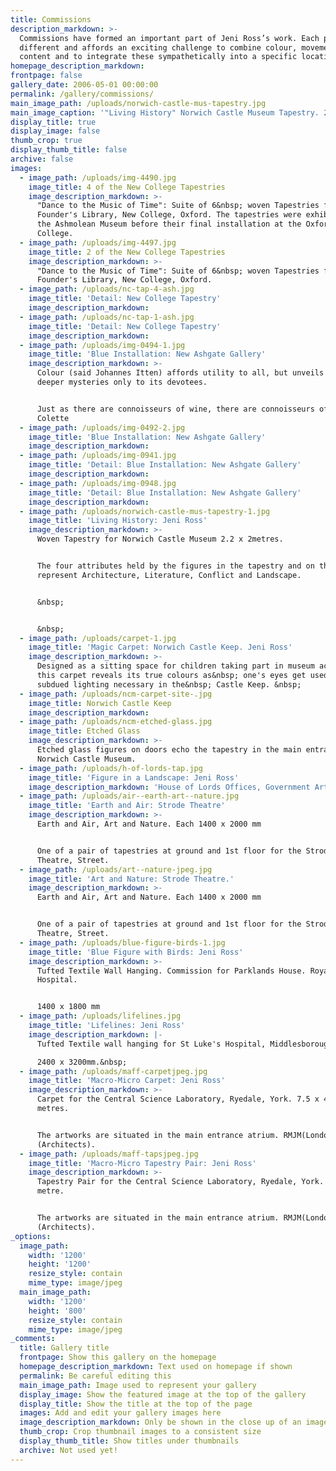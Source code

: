 ```yaml
---
title: Commissions
description_markdown: >-
  Commissions have formed an important part of Jeni Ross’s work. Each project is
  different and affords an exciting challenge to combine colour, movement and
  content and to integrate these sympathetically into a specific location.
homepage_description_markdown:
frontpage: false
gallery_date: 2006-05-01 00:00:00
permalink: /gallery/commissions/
main_image_path: /uploads/norwich-castle-mus-tapestry.jpg
main_image_caption: '"Living History" Norwich Castle Museum Tapestry. 2.2 x 2 m.'
display_title: true
display_image: false
thumb_crop: true
display_thumb_title: false
archive: false
images:
  - image_path: /uploads/img-4490.jpg
    image_title: 4 of the New College Tapestries
    image_description_markdown: >-
      "Dance to the Music of Time": Suite of 6&nbsp; woven Tapestries for The
      Founder's Library, New College, Oxford. The tapestries were exhibited at
      the Ashmolean Museum before their final installation at the Oxford
      College.
  - image_path: /uploads/img-4497.jpg
    image_title: 2 of the New College Tapestries
    image_description_markdown: >-
      "Dance to the Music of Time": Suite of 6&nbsp; woven Tapestries for The
      Founder's Library, New College, Oxford.
  - image_path: /uploads/nc-tap-4-ash.jpg
    image_title: 'Detail: New College Tapestry'
    image_description_markdown:
  - image_path: /uploads/nc-tap-1-ash.jpg
    image_title: 'Detail: New College Tapestry'
    image_description_markdown:
  - image_path: /uploads/img-0494-1.jpg
    image_title: 'Blue Installation: New Ashgate Gallery'
    image_description_markdown: >-
      Colour (said Johannes Itten) affords utility to all, but unveils its
      deeper mysteries only to its devotees.


      Just as there are connoisseurs of wine, there are connoisseurs of blue.
      Colette
  - image_path: /uploads/img-0492-2.jpg
    image_title: 'Blue Installation: New Ashgate Gallery'
    image_description_markdown:
  - image_path: /uploads/img-0941.jpg
    image_title: 'Detail: Blue Installation: New Ashgate Gallery'
    image_description_markdown:
  - image_path: /uploads/img-0948.jpg
    image_title: 'Detail: Blue Installation: New Ashgate Gallery'
    image_description_markdown:
  - image_path: /uploads/norwich-castle-mus-tapestry-1.jpg
    image_title: 'Living History: Jeni Ross'
    image_description_markdown: >-
      Woven Tapestry for Norwich Castle Museum 2.2 x 2metres.


      The four attributes held by the figures in the tapestry and on the doors
      represent Architecture, Literature, Conflict and Landscape.


      &nbsp;


      &nbsp;
  - image_path: /uploads/carpet-1.jpg
    image_title: 'Magic Carpet: Norwich Castle Keep. Jeni Ross'
    image_description_markdown: >-
      Designed as a sitting space for children taking part in museum activities
      this carpet reveals its true colours as&nbsp; one's eyes get used to the
      subdued lighting necessary in the&nbsp; Castle Keep. &nbsp;
  - image_path: /uploads/ncm-carpet-site-.jpg
    image_title: Norwich Castle Keep
    image_description_markdown:
  - image_path: /uploads/ncm-etched-glass.jpg
    image_title: Etched Glass
    image_description_markdown: >-
      Etched glass figures on doors echo the tapestry in the main entrance.
      Norwich Castle Museum.
  - image_path: /uploads/h-of-lords-tap.jpg
    image_title: 'Figure in a Landscape: Jeni Ross'
    image_description_markdown: 'House of Lords Offices, Government Art Collection.'
  - image_path: /uploads/air--earth-art--nature.jpg
    image_title: 'Earth and Air: Strode Theatre'
    image_description_markdown: >-
      Earth and Air, Art and Nature. Each 1400 x 2000 mm


      One of a pair of tapestries at ground and 1st floor for the Strode
      Theatre, Street.
  - image_path: /uploads/art--nature-jpeg.jpg
    image_title: 'Art and Nature: Strode Theatre.'
    image_description_markdown: >-
      Earth and Air, Art and Nature. Each 1400 x 2000 mm


      One of a pair of tapestries at ground and 1st floor for the Strode
      Theatre, Street.
  - image_path: /uploads/blue-figure-birds-1.jpg
    image_title: 'Blue Figure with Birds: Jeni Ross'
    image_description_markdown: >-
      Tufted Textile Wall Hanging. Commission for Parklands House. Royal Oldham
      Hospital.


      1400 x 1800 mm
  - image_path: /uploads/lifelines.jpg
    image_title: 'Lifelines: Jeni Ross'
    image_description_markdown: |-
      Tufted Textile wall hanging for St Luke's Hospital, Middlesborough.

      2400 x 3200mm.&nbsp;
  - image_path: /uploads/maff-carpetjpeg.jpg
    image_title: 'Macro-Micro Carpet: Jeni Ross'
    image_description_markdown: >-
      Carpet for the Central Science Laboratory, Ryedale, York. 7.5 x 4.8
      metres.


      The artworks are situated in the main entrance atrium. RMJM(London) Ltd
      (Architects).
  - image_path: /uploads/maff-tapsjpeg.jpg
    image_title: 'Macro-Micro Tapestry Pair: Jeni Ross'
    image_description_markdown: >-
      Tapestry Pair for the Central Science Laboratory, Ryedale, York. 4.5 x 1
      metre.


      The artworks are situated in the main entrance atrium. RMJM(London) Ltd
      (Architects).
_options:
  image_path:
    width: '1200'
    height: '1200'
    resize_style: contain
    mime_type: image/jpeg
  main_image_path:
    width: '1200'
    height: '800'
    resize_style: contain
    mime_type: image/jpeg
_comments:
  title: Gallery title
  frontpage: Show this gallery on the homepage
  homepage_description_markdown: Text used on homepage if shown
  permalink: Be careful editing this
  main_image_path: Image used to represent your gallery
  display_image: Show the featured image at the top of the gallery
  display_title: Show the title at the top of the page
  images: Add and edit your gallery images here
  image_description_markdown: Only be shown in the close up of an image
  thumb_crop: Crop thumbnail images to a consistent size
  display_thumb_title: Show titles under thumbnails
  archive: Not used yet!
---
```


